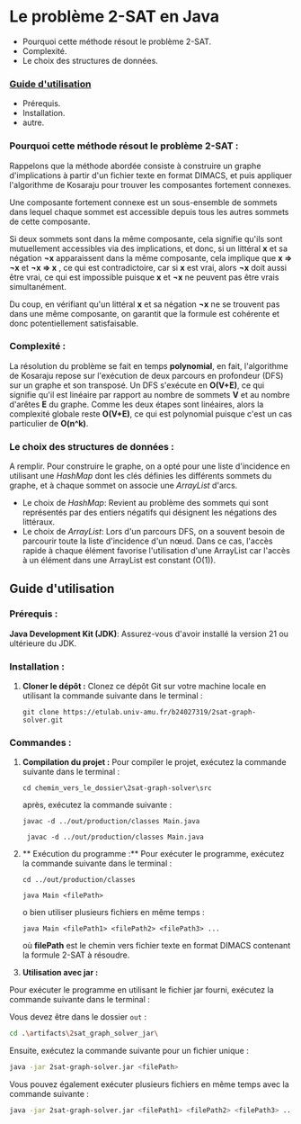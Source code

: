 # Le problème 2-SAT en Java


- Pourquoi cette méthode résout le problème 2-SAT.
- Complexité.
- Le choix des structures de données.

### [Guide d'utilisation](#guide-dutilisation-1)
- Prérequis.
- Installation.
- autre.


### Pourquoi cette méthode résout le problème 2-SAT :
Rappelons que la méthode abordée consiste à construire un graphe d'implications à partir d'un fichier texte en format DIMACS, et puis appliquer l'algorithme de Kosaraju pour trouver les composantes fortement connexes.

Une composante fortement connexe est un sous-ensemble de sommets dans lequel chaque sommet est accessible depuis tous les autres sommets de cette composante.

Si deux sommets sont dans la même composante, cela signifie qu'ils sont mutuellement accessibles via des implications, et donc, si un littéral **x** et sa négation **¬x** apparaissent dans la même composante, cela implique que **x => ¬x** et **¬x => x** , ce qui est contradictoire, car si **x** est vrai, alors **¬x** doit aussi être vrai, ce qui est impossible puisque **x** et **¬x** ne peuvent pas être vrais simultanément.

Du coup, en vérifiant qu'un littéral **x** et sa négation **¬x** ne se trouvent pas dans une même composante, on garantit que la formule est cohérente et donc potentiellement satisfaisable.

### Complexité :
La résolution du problème se fait en temps **polynomial**, en fait, l'algorithme de Kosaraju repose sur l'exécution de deux parcours en profondeur (DFS) sur un graphe et son transposé. Un DFS s'exécute en **O(V+E)**, ce qui signifie qu'il est linéaire par rapport au nombre de sommets **V** et au nombre d'arêtes **E** du graphe. Comme les deux étapes sont linéaires, alors la complexité globale reste **O(V+E)**, ce qui est polynomial puisque c'est un cas particulier de **O(n^k)**.

### Le choix des structures de données :
A remplir.
Pour construire le graphe, on a opté pour une liste d'incidence en utilisant une *HashMap* dont les clés définies les différents sommets du graphe, et à chaque sommet on associe une *ArrayList* d'arcs.

- Le choix de *HashMap*: Revient au problème des sommets qui sont représentés par des entiers négatifs qui désignent les négations des littéraux.
- Le choix de *ArrayList*: Lors d'un parcours DFS, on a souvent besoin de parcourir toute la liste d'incidence d'un nœud. Dans ce cas, l'accès rapide à chaque élément favorise l'utilisation d'une ArrayList car l'accès à un élément dans une ArrayList est constant (O(1)).

## Guide d'utilisation
### Prérequis :
**Java Development Kit (JDK)**: Assurez-vous d'avoir installé la version 21 ou ultérieure du JDK.
### Installation :
1. **Cloner le dépôt :**
Clonez ce dépôt Git sur votre machine locale en utilisant la commande suivante dans le terminal :
    ```
    git clone https://etulab.univ-amu.fr/b24027319/2sat-graph-solver.git
    ```


### Commandes :
1. **Compilation du projet :**
   Pour compiler le projet, exécutez la commande suivante dans le terminal :
    ```
    cd chemin_vers_le_dossier\2sat-graph-solver\src
   ```
   après, exécutez la commande suivante :
    ```
    javac -d ../out/production/classes Main.java
    ```
   ```
    javac -d ../out/production/classes Main.java
    ```
2. ** Exécution du programme :**
   Pour exécuter le programme, exécutez la commande suivante dans le terminal :
    ```
    cd ../out/production/classes
    ```
    ```
    java Main <filePath> 
    ```
   o bien utiliser plusieurs fichiers en même temps :
    ```
    java Main <filePath1> <filePath2> <filePath3> ...
    ```
   où **filePath** est le chemin vers fichier texte en format DIMACS contenant la formule 2-SAT à résoudre.

3.  **Utilisation avec jar :**

Pour exécuter le programme en utilisant le fichier jar fourni, exécutez la commande suivante dans le terminal :

Vous devez être dans le dossier `out` :

```bash
cd .\artifacts\2sat_graph_solver_jar\
```

Ensuite, exécutez la commande suivante pour un fichier unique :

```bash
java -jar 2sat-graph-solver.jar <filePath>
```

Vous pouvez également exécuter plusieurs fichiers en même temps avec la commande suivante :

```bash
java -jar 2sat-graph-solver.jar <filePath1> <filePath2> <filePath3> ...
```

